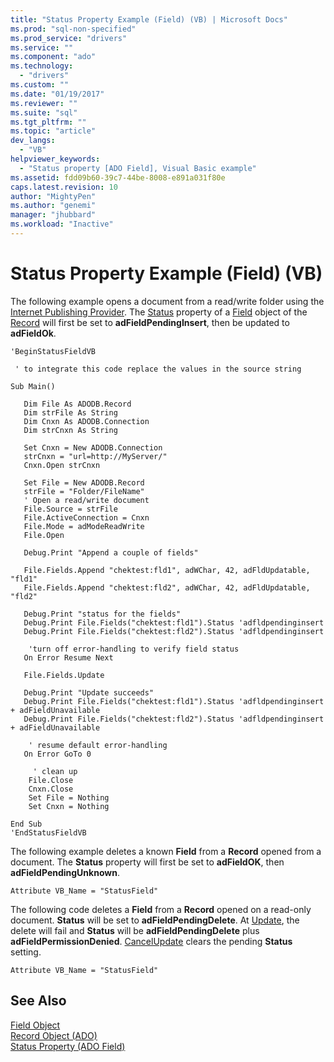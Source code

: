 ```yaml
---
title: "Status Property Example (Field) (VB) | Microsoft Docs"
ms.prod: "sql-non-specified"
ms.prod_service: "drivers"
ms.service: ""
ms.component: "ado"
ms.technology:
  - "drivers"
ms.custom: ""
ms.date: "01/19/2017"
ms.reviewer: ""
ms.suite: "sql"
ms.tgt_pltfrm: ""
ms.topic: "article"
dev_langs: 
  - "VB"
helpviewer_keywords: 
  - "Status property [ADO Field], Visual Basic example"
ms.assetid: fdd09b60-39c7-44be-8008-e891a031f80e
caps.latest.revision: 10
author: "MightyPen"
ms.author: "genemi"
manager: "jhubbard"
ms.workload: "Inactive"
---
```

# Status Property Example (Field) (VB)
The following example opens a document from a read/write folder using the [Internet Publishing Provider](../../../ado/guide/appendixes/microsoft-ole-db-provider-for-internet-publishing.md). The [Status](../../../ado/reference/ado-api/status-property-ado-field.md) property of a [Field](../../../ado/reference/ado-api/field-object.md) object of the [Record](../../../ado/reference/ado-api/record-object-ado.md) will first be set to **adFieldPendingInsert**, then be updated to **adFieldOk**.  
  
```  
'BeginStatusFieldVB  
  
 ' to integrate this code replace the values in the source string  
  
Sub Main()  
  
   Dim File As ADODB.Record  
   Dim strFile As String  
   Dim Cnxn As ADODB.Connection  
   Dim strCnxn As String  
  
   Set Cnxn = New ADODB.Connection  
   strCnxn = "url=http://MyServer/"  
   Cnxn.Open strCnxn  
  
   Set File = New ADODB.Record  
   strFile = "Folder/FileName"  
   ' Open a read/write document  
   File.Source = strFile  
   File.ActiveConnection = Cnxn  
   File.Mode = adModeReadWrite  
   File.Open  
  
   Debug.Print "Append a couple of fields"  
  
   File.Fields.Append "chektest:fld1", adWChar, 42, adFldUpdatable, "fld1"  
   File.Fields.Append "chektest:fld2", adWChar, 42, adFldUpdatable, "fld2"  
  
   Debug.Print "status for the fields"  
   Debug.Print File.Fields("chektest:fld1").Status 'adfldpendinginsert  
   Debug.Print File.Fields("chektest:fld2").Status 'adfldpendinginsert  
  
    'turn off error-handling to verify field status  
   On Error Resume Next  
  
   File.Fields.Update  
  
   Debug.Print "Update succeeds"  
   Debug.Print File.Fields("chektest:fld1").Status 'adfldpendinginsert + adFieldUnavailable  
   Debug.Print File.Fields("chektest:fld2").Status 'adfldpendinginsert + adFieldUnavailable  
  
    ' resume default error-handling  
   On Error GoTo 0  
  
     ' clean up  
    File.Close  
    Cnxn.Close  
    Set File = Nothing  
    Set Cnxn = Nothing  
  
End Sub  
'EndStatusFieldVB  
```  
  
 The following example deletes a known **Field** from a **Record** opened from a document. The **Status** property will first be set to **adFieldOK**, then **adFieldPendingUnknown**.  
  
```  
Attribute VB_Name = "StatusField"  
```  
  
 The following code deletes a **Field** from a **Record** opened on a read-only document. **Status** will be set to **adFieldPendingDelete**. At [Update](../../../ado/reference/ado-api/update-method.md), the delete will fail and **Status** will be **adFieldPendingDelete** plus **adFieldPermissionDenied**. [CancelUpdate](../../../ado/reference/ado-api/cancelupdate-method-ado.md) clears the pending **Status** setting.  
  
```  
Attribute VB_Name = "StatusField"  
```  
  
## See Also  
 [Field Object](../../../ado/reference/ado-api/field-object.md)   
 [Record Object (ADO)](../../../ado/reference/ado-api/record-object-ado.md)   
 [Status Property (ADO Field)](../../../ado/reference/ado-api/status-property-ado-field.md)
